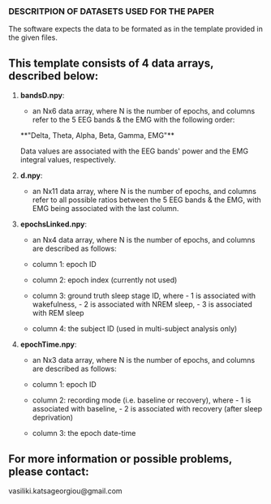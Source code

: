 ### DESCRITPION OF DATASETS USED FOR THE PAPER

The software expects the data to be formated as in the template 
provided in the given files.

## This template consists of 4 data arrays, described below:

1. **bandsD.npy**:
	- an Nx6 data array, where N is the number of
	epochs, and columns refer to the 5 EEG bands 
	& the EMG with the following order:
	<p>**"Delta, Theta, Alpha, Beta, Gamma, EMG"**	
	<p>Data values are associated with the EEG bands'
	power and the EMG integral values, respectively.

2. **d.npy**:
	- an Nx11 data array, where N is the number of
	epochs, and columns refer to all possible ratios 
	between the 5 EEG bands & the EMG, with EMG being
	associated with the last column.

3. **epochsLinked.npy**:
	- an Nx4 data array, where N is the number of
	epochs, and columns are described as follows:
	
	- column 1: epoch ID
	- column 2: epoch index (currently not used)
	- column 3: ground truth sleep stage ID, where
				- 1 is associated with wakefulness,
				- 2 is associated with NREM sleep,
				- 3 is associated with REM sleep
	- column 4: the subject ID (used in multi-subject analysis only)

4. **epochTime.npy**:
	- an Nx3 data array, where N is the number of
	epochs, and columns are described as follows:
	
	- column 1: epoch ID
	- column 2: recording mode (i.e. baseline or recovery), where
			   - 1 is associated with baseline,
			   - 2 is associated with recovery (after sleep deprivation)
	- column 3: the epoch date-time

## For more information or possible problems, please contact:
<p>vasiliki.katsageorgiou@gmail.com
